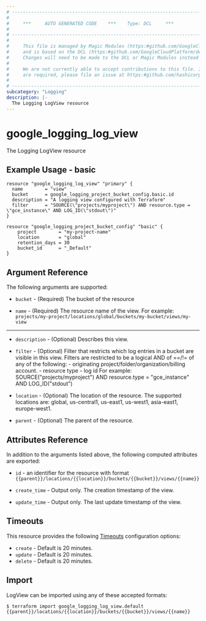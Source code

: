 ```yaml
---
# ----------------------------------------------------------------------------
#
#     ***     AUTO GENERATED CODE    ***    Type: DCL     ***
#
# ----------------------------------------------------------------------------
#
#     This file is managed by Magic Modules (https:#github.com/GoogleCloudPlatform/magic-modules)
#     and is based on the DCL (https:#github.com/GoogleCloudPlatform/declarative-resource-client-library).
#     Changes will need to be made to the DCL or Magic Modules instead of here.
#
#     We are not currently able to accept contributions to this file. If changes
#     are required, please file an issue at https:#github.com/hashicorp/terraform-provider-google/issues/new/choose
#
# ----------------------------------------------------------------------------
subcategory: "Logging"
description: |-
  The Logging LogView resource
---
```


# google_logging_log_view

The Logging LogView resource

## Example Usage - basic
```hcl
resource "google_logging_log_view" "primary" {
  name        = "view"
  bucket      = google_logging_project_bucket_config.basic.id
  description = "A logging view configured with Terraform"
  filter      = "SOURCE(\"projects/myproject\") AND resource.type = \"gce_instance\" AND LOG_ID(\"stdout\")"
}

resource "google_logging_project_bucket_config" "basic" {
    project        = "my-project-name"
    location       = "global"
    retention_days = 30
    bucket_id      = "_Default"
}

```

## Argument Reference

The following arguments are supported:

* `bucket` -
  (Required)
  The bucket of the resource
  
* `name` -
  (Required)
  The resource name of the view. For example: `projects/my-project/locations/global/buckets/my-bucket/views/my-view`
  


- - -

* `description` -
  (Optional)
  Describes this view.
  
* `filter` -
  (Optional)
  Filter that restricts which log entries in a bucket are visible in this view. Filters are restricted to be a logical AND of ==/!= of any of the following: - originating project/folder/organization/billing account. - resource type - log id For example: SOURCE("projects/myproject") AND resource.type = "gce_instance" AND LOG_ID("stdout")
  
* `location` -
  (Optional)
  The location of the resource. The supported locations are: global, us-central1, us-east1, us-west1, asia-east1, europe-west1.
  
* `parent` -
  (Optional)
  The parent of the resource.
  


## Attributes Reference

In addition to the arguments listed above, the following computed attributes are exported:

* `id` - an identifier for the resource with format `{{parent}}/locations/{{location}}/buckets/{{bucket}}/views/{{name}}`

* `create_time` -
  Output only. The creation timestamp of the view.
  
* `update_time` -
  Output only. The last update timestamp of the view.
  
## Timeouts

This resource provides the following
[Timeouts](https://developer.hashicorp.com/terraform/plugin/sdkv2/resources/retries-and-customizable-timeouts) configuration options:

- `create` - Default is 20 minutes.
- `update` - Default is 20 minutes.
- `delete` - Default is 20 minutes.

## Import

LogView can be imported using any of these accepted formats:

```
$ terraform import google_logging_log_view.default {{parent}}/locations/{{location}}/buckets/{{bucket}}/views/{{name}}
```



